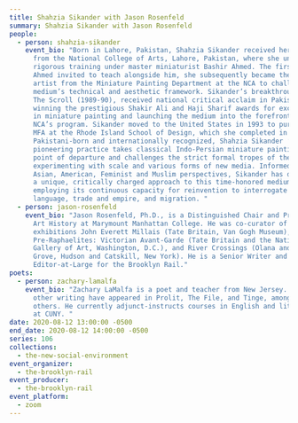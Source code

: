 ```yaml
---
title: Shahzia Sikander with Jason Rosenfeld
summary: Shahzia Sikander with Jason Rosenfeld
people:
  - person: shahzia-sikander
    event_bio: "Born in Lahore, Pakistan, Shahzia Sikander received her BFA in 1991
      from the National College of Arts, Lahore, Pakistan, where she underwent
      rigorous training under master miniaturist Bashir Ahmed. The first student
      Ahmed invited to teach alongside him, she subsequently became the first
      artist from the Miniature Painting Department at the NCA to challenge the
      medium’s technical and aesthetic framework. Sikander’s breakthrough work,
      The Scroll (1989-90), received national critical acclaim in Pakistan,
      winning the prestigious Shakir Ali and Haji Sharif awards for excellence
      in miniature painting and launching the medium into the forefront of the
      NCA’s program. Sikander moved to the United States in 1993 to pursue her
      MFA at the Rhode Island School of Design, which she completed in 1995.
      Pakistani-born and internationally recognized, Shahzia Sikander ’s
      pioneering practice takes classical Indo-Persian miniature painting as its
      point of departure and challenges the strict formal tropes of the genre by
      experimenting with scale and various forms of new media. Informed by South
      Asian, American, Feminist and Muslim perspectives, Sikander has developed
      a unique, critically charged approach to this time-honored medium –
      employing its continuous capacity for reinvention to interrogate ideas of
      language, trade and empire, and migration. "
  - person: jason-rosenfeld
    event_bio: "Jason Rosenfeld, Ph.D., is a Distinguished Chair and Professor of
      Art History at Marymount Manhattan College. He was co-curator of the
      exhibitions John Everett Millais (Tate Britain, Van Gogh Museum),
      Pre-Raphaelites: Victorian Avant-Garde (Tate Britain and the National
      Gallery of Art, Washington, D.C.), and River Crossings (Olana and Cedar
      Grove, Hudson and Catskill, New York). He is a Senior Writer and
      Editor-at-Large for the Brooklyn Rail."
poets:
  - person: zachary-lamalfa
    event_bio: "Zachary LaMalfa is a poet and teacher from New Jersey. His poems and
      other writing have appeared in Prolit, The File, and Tinge, among a few
      others. He currently adjunct-instructs courses in English and literature
      at CUNY. "
date: 2020-08-12 13:00:00 -0500
end_date: 2020-08-12 14:00:00 -0500
series: 106
collections:
  - the-new-social-environment
event_organizer:
  - the-brooklyn-rail
event_producer:
  - the-brooklyn-rail
event_platform:
  - zoom
---
```

